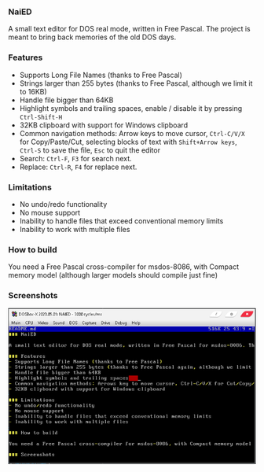 ### NaiED

A small text editor for DOS real mode, written in Free Pascal. The project is meant to bring back memories of the old DOS days.

### Features
- Supports Long File Names (thanks to Free Pascal)
- Strings larger than 255 bytes (thanks to Free Pascal, although we limit it to 16KB)
- Handle file bigger than 64KB
- Highlight symbols and trailing spaces, enable / disable it by pressing `Ctrl-Shift-H`
- 32KB clipboard with support for Windows clipboard
- Common navigation methods: Arrow keys to move cursor, `Ctrl-C/V/X` for Copy/Paste/Cut, selecting blocks of text with `Shift+Arrow keys`, `Ctrl-S` to save the file, `Esc` to quit the editor
- Search: `Ctrl-F`, `F3` for search next.
- Replace: `Ctrl-R`, `F4` for replace next.

### Limitations
- No undo/redo functionality
- No mouse support
- Inability to handle files that exceed conventional memory limits
- Inability to work with multiple files

### How to build

You need a Free Pascal cross-compiler for msdos-8086, with Compact memory model (although larger models should compile just fine)

### Screenshots

![naied in dosbox-x](/img/naied.PNG)
